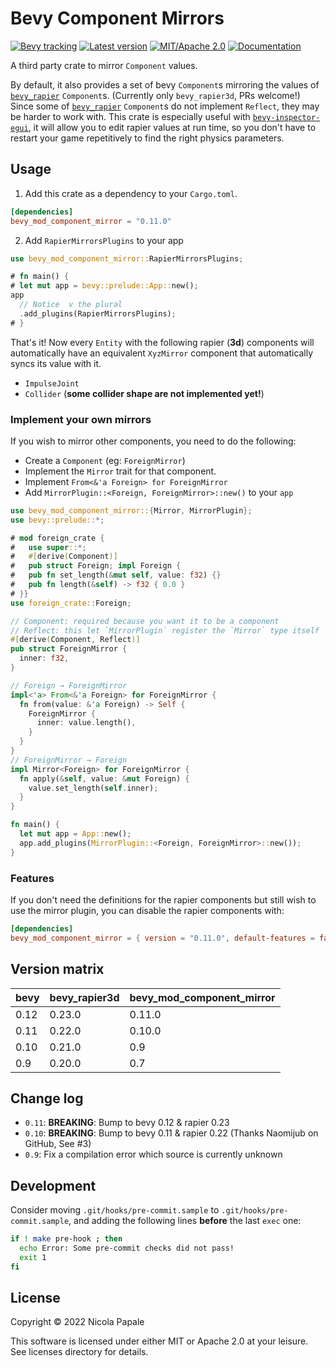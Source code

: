 # Bevy Component Mirrors

[![Bevy tracking](https://img.shields.io/badge/Bevy%20tracking-released%20version-lightblue)](https://github.com/bevyengine/bevy/blob/main/docs/plugins_guidelines.md#main-branch-tracking)
[![Latest version](https://img.shields.io/crates/v/bevy_mod_component_mirror.svg)](https://crates.io/crates/bevy_mod_component_mirror)
[![MIT/Apache 2.0](https://img.shields.io/badge/license-MIT%2FApache-blue.svg)](./LICENSE)
[![Documentation](https://docs.rs/bevy_mod_component_mirror/badge.svg)](https://docs.rs/bevy_mod_component_mirror/)

A third party crate to mirror `Component` values.

By default, it also provides a set of bevy `Component`s 
mirroring the values of [`bevy_rapier`] `Component`s.
(Currently only `bevy_rapier3d`, PRs welcome!)
Since some of [`bevy_rapier`] `Component`s do not implement `Reflect`,
they may be harder to work with.
This crate is especially useful with [`bevy-inspector-egui`],
it will allow you to edit rapier values at run time,
so you don't have to restart your game repetitively
to find the right physics parameters.

## Usage

1. Add this crate as a dependency to your `Cargo.toml`.

```toml
[dependencies]
bevy_mod_component_mirror = "0.11.0"
```

2. Add `RapierMirrorsPlugins` to your app

```rust
use bevy_mod_component_mirror::RapierMirrorsPlugins;

# fn main() {
# let mut app = bevy::prelude::App::new();
app
  // Notice  v the plural
  .add_plugins(RapierMirrorsPlugins);
# }
```

That's it! Now every `Entity` with the following rapier (**3d**) components
will automatically have an equivalent `XyzMirror` component that automatically
syncs its value with it.

- `ImpulseJoint`
- `Collider` (**some collider shape are not implemented yet!**)

### Implement your own mirrors

If you wish to mirror other components, you need to do the following:

- Create a `Component` (eg: `ForeignMirror`)
- Implement the `Mirror` trait for that component.
- Implement `From<&'a Foreign> for ForeignMirror`
- Add `MirrorPlugin::<Foreign, ForeignMirror>::new()` to your `app`

```rust
use bevy_mod_component_mirror::{Mirror, MirrorPlugin};
use bevy::prelude::*;

# mod foreign_crate {
#   use super::*;
#   #[derive(Component)]
#   pub struct Foreign; impl Foreign {
#   pub fn set_length(&mut self, value: f32) {}
#   pub fn length(&self) -> f32 { 0.0 }
# }}
use foreign_crate::Foreign;

// Component: required because you want it to be a component
// Reflect: this let `MirrorPlugin` register the `Mirror` type itself
#[derive(Component, Reflect)]
pub struct ForeignMirror {
  inner: f32,
}

// Foreign → ForeignMirror
impl<'a> From<&'a Foreign> for ForeignMirror {
  fn from(value: &'a Foreign) -> Self {
    ForeignMirror {
      inner: value.length(),
    }
  }
}
// ForeignMirror → Foreign
impl Mirror<Foreign> for ForeignMirror {
  fn apply(&self, value: &mut Foreign) {
    value.set_length(self.inner);
  }
}

fn main() {
  let mut app = App::new();
  app.add_plugins(MirrorPlugin::<Foreign, ForeignMirror>::new());
}

```


### Features

If you don't need the definitions for the rapier components
but still wish to use the mirror plugin,
you can disable the rapier components with:

```toml
[dependencies]
bevy_mod_component_mirror = { version = "0.11.0", default-features = false }
```

## Version matrix


| bevy | bevy_rapier3d | bevy_mod_component_mirror |
|------|---------------|---------------------------|
| 0.12 | 0.23.0 | 0.11.0 |
| 0.11 | 0.22.0 | 0.10.0 |
| 0.10 | 0.21.0 | 0.9 |
| 0.9  | 0.20.0 | 0.7 |

## Change log

* `0.11`: **BREAKING**: Bump to bevy 0.12 & rapier 0.23
* `0.10`: **BREAKING**: Bump to bevy 0.11 & rapier 0.22 (Thanks Naomijub on GitHub, See #3)
* `0.9`: Fix a compilation error which source is currently unknown

## Development

Consider moving `.git/hooks/pre-commit.sample` to `.git/hooks/pre-commit.sample`, and
adding the following lines **before** the last `exec` one:

```sh
if ! make pre-hook ; then
  echo Error: Some pre-commit checks did not pass!
  exit 1
fi
```

## License

Copyright © 2022 Nicola Papale

This software is licensed under either MIT or Apache 2.0 at your leisure. See
licenses directory for details.

[`bevy_rapier`]: https://lib.rs/crates/bevy_rapier3d
[`bevy-inspector-egui`]: https://lib.rs/crates/bevy-inspector-egui

